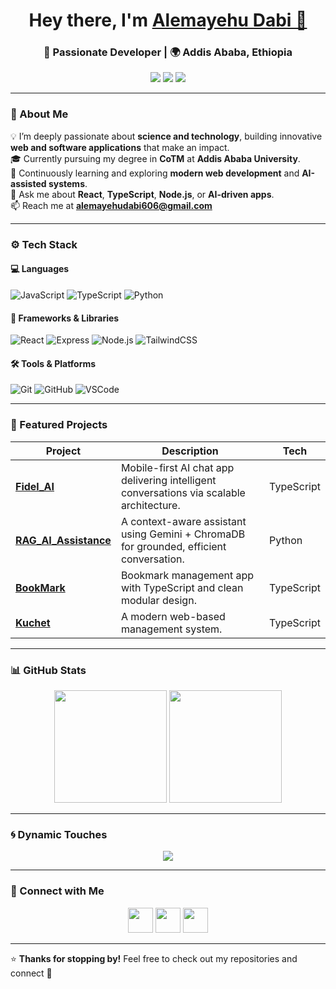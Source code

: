 <!-- ✨ README designed & polished by GPT-5 for Alemayehu Dabi -->

<h1 align="center">Hey there, I'm <a href="https://alemayehudabi1214.vercel.app" target="_blank">Alemayehu Dabi 👋</a></h1>

<h3 align="center">🚀 Passionate Developer | 🌍 Addis Ababa, Ethiopia</h3>

<p align="center">
  <a href="mailto:alemayehudabi606@gmail.com"><img src="https://img.shields.io/badge/Email-Contact-informational?style=flat&logo=gmail&logoColor=white&color=red" /></a>
  <a href="https://www.linkedin.com/in/alemayehu-dabi-79b5212a1/"><img src="https://img.shields.io/badge/LinkedIn-Connect-blue?style=flat&logo=linkedin" /></a>
  <a href="https://alemayehudabi1214.vercel.app/"><img src="https://img.shields.io/badge/Portfolio-Visit-green?style=flat&logo=vercel" /></a>
</p>

---

### 🧠 About Me  

💡 I’m deeply passionate about **science and technology**, building innovative **web and software applications** that make an impact.  
🎓 Currently pursuing my degree in **CoTM** at **Addis Ababa University**.  
🌱 Continuously learning and exploring **modern web development** and **AI-assisted systems**.  
💬 Ask me about **React**, **TypeScript**, **Node.js**, or **AI-driven apps**.  
📫 Reach me at **[alemayehudabi606@gmail.com](mailto:alemayehudabi606@gmail.com)**  

---

### ⚙️ Tech Stack  

#### 💻 Languages  
![JavaScript](https://img.shields.io/badge/JavaScript-F7DF1E?style=flat-square&logo=javascript&logoColor=black)
![TypeScript](https://img.shields.io/badge/TypeScript-3178C6?style=flat-square&logo=typescript&logoColor=white)
![Python](https://img.shields.io/badge/Python-3776AB?style=flat-square&logo=python&logoColor=white)

#### 🧩 Frameworks & Libraries  
![React](https://img.shields.io/badge/React-61DAFB?style=flat-square&logo=react&logoColor=black)
![Express](https://img.shields.io/badge/Express-000000?style=flat-square&logo=express&logoColor=white)
![Node.js](https://img.shields.io/badge/Node.js-339933?style=flat-square&logo=node.js&logoColor=white)
![TailwindCSS](https://img.shields.io/badge/Tailwind_CSS-38B2AC?style=flat-square&logo=tailwind-css&logoColor=white)

#### 🛠 Tools & Platforms  
![Git](https://img.shields.io/badge/Git-F05032?style=flat-square&logo=git&logoColor=white)
![GitHub](https://img.shields.io/badge/GitHub-181717?style=flat-square&logo=github&logoColor=white)
![VSCode](https://img.shields.io/badge/VS_Code-0078D4?style=flat-square&logo=visual-studio-code&logoColor=white)

---

### 🚀 Featured Projects  

| Project | Description | Tech |
|----------|--------------|------|
| [**Fidel_AI**](https://github.com/BemnetMussa/Fidel_AI) | Mobile-first AI chat app delivering intelligent conversations via scalable architecture. | TypeScript |
| [**RAG_AI_Assistance**](https://github.com/AlemayehuDabi/RAG_AI_Assistance) | A context-aware assistant using Gemini + ChromaDB for grounded, efficient conversation. | Python |
| [**BookMark**](https://github.com/AlemayehuDabi/BookMark) | Bookmark management app with TypeScript and clean modular design. | TypeScript |
| [**Kuchet**](https://github.com/AlemayehuDabi/Kuchet) | A modern web-based management system. | TypeScript |

---

### 📊 GitHub Stats  

<p align="center">
  <img height="180em" src="https://github-readme-stats.vercel.app/api?username=AlemayehuDabi&show_icons=true&theme=react&hide_border=true" />
  <img height="180em" src="https://github-readme-stats.vercel.app/api/top-langs/?username=AlemayehuDabi&layout=compact&theme=react&hide_border=true" />
</p>

---

### 🌀 Dynamic Touches  

<p align="center">
  <img src="https://readme-typing-svg.herokuapp.com?font=Fira+Code&weight=500&size=22&pause=1000&color=00BFFF&center=true&vCenter=true&width=500&lines=Full+Stack+Developer;AI+and+Software+Enthusiast;Always+Learning+New+Things;Building+Cool+Stuff+with+TypeScript+💻" />
</p>

---

### 🤝 Connect with Me  

<p align="center">
  <a href="mailto:alemayehudabi606@gmail.com"><img src="https://img.icons8.com/fluency/48/gmail-new.png" width="40"/></a>
  <a href="https://www.linkedin.com/in/alemayehu-dabi-79b5212a1/"><img src="https://img.icons8.com/fluency/48/linkedin.png" width="40"/></a>
  <a href="https://alemayehudabi1214.vercel.app/"><img src="https://img.icons8.com/fluency/48/domain.png" width="40"/></a>
</p>

---

⭐ **Thanks for stopping by!** Feel free to check out my repositories and connect 🚀  
